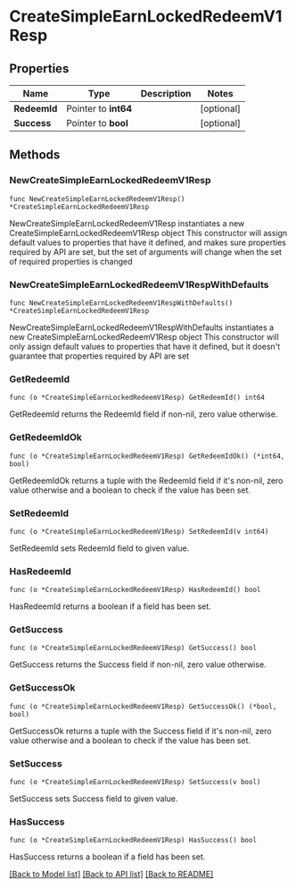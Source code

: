 # CreateSimpleEarnLockedRedeemV1Resp

## Properties

Name | Type | Description | Notes
------------ | ------------- | ------------- | -------------
**RedeemId** | Pointer to **int64** |  | [optional] 
**Success** | Pointer to **bool** |  | [optional] 

## Methods

### NewCreateSimpleEarnLockedRedeemV1Resp

`func NewCreateSimpleEarnLockedRedeemV1Resp() *CreateSimpleEarnLockedRedeemV1Resp`

NewCreateSimpleEarnLockedRedeemV1Resp instantiates a new CreateSimpleEarnLockedRedeemV1Resp object
This constructor will assign default values to properties that have it defined,
and makes sure properties required by API are set, but the set of arguments
will change when the set of required properties is changed

### NewCreateSimpleEarnLockedRedeemV1RespWithDefaults

`func NewCreateSimpleEarnLockedRedeemV1RespWithDefaults() *CreateSimpleEarnLockedRedeemV1Resp`

NewCreateSimpleEarnLockedRedeemV1RespWithDefaults instantiates a new CreateSimpleEarnLockedRedeemV1Resp object
This constructor will only assign default values to properties that have it defined,
but it doesn't guarantee that properties required by API are set

### GetRedeemId

`func (o *CreateSimpleEarnLockedRedeemV1Resp) GetRedeemId() int64`

GetRedeemId returns the RedeemId field if non-nil, zero value otherwise.

### GetRedeemIdOk

`func (o *CreateSimpleEarnLockedRedeemV1Resp) GetRedeemIdOk() (*int64, bool)`

GetRedeemIdOk returns a tuple with the RedeemId field if it's non-nil, zero value otherwise
and a boolean to check if the value has been set.

### SetRedeemId

`func (o *CreateSimpleEarnLockedRedeemV1Resp) SetRedeemId(v int64)`

SetRedeemId sets RedeemId field to given value.

### HasRedeemId

`func (o *CreateSimpleEarnLockedRedeemV1Resp) HasRedeemId() bool`

HasRedeemId returns a boolean if a field has been set.

### GetSuccess

`func (o *CreateSimpleEarnLockedRedeemV1Resp) GetSuccess() bool`

GetSuccess returns the Success field if non-nil, zero value otherwise.

### GetSuccessOk

`func (o *CreateSimpleEarnLockedRedeemV1Resp) GetSuccessOk() (*bool, bool)`

GetSuccessOk returns a tuple with the Success field if it's non-nil, zero value otherwise
and a boolean to check if the value has been set.

### SetSuccess

`func (o *CreateSimpleEarnLockedRedeemV1Resp) SetSuccess(v bool)`

SetSuccess sets Success field to given value.

### HasSuccess

`func (o *CreateSimpleEarnLockedRedeemV1Resp) HasSuccess() bool`

HasSuccess returns a boolean if a field has been set.


[[Back to Model list]](../README.md#documentation-for-models) [[Back to API list]](../README.md#documentation-for-api-endpoints) [[Back to README]](../README.md)


